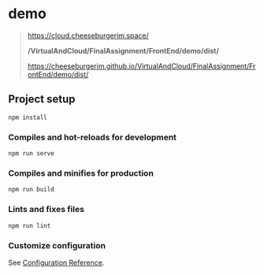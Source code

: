 # demo

> https://cloud.cheeseburgerim.space/
>
> **/VirtualAndCloud/FinalAssignment/FrontEnd/demo/dist/**
>
> https://cheeseburgerim.github.io/VirtualAndCloud/FinalAssignment/FrontEnd/demo/dist/

## Project setup

```
npm install
```

### Compiles and hot-reloads for development

```
npm run serve
```

### Compiles and minifies for production

```
npm run build
```

### Lints and fixes files

```
npm run lint
```

### Customize configuration

See [Configuration Reference](https://cli.vuejs.org/config/).
